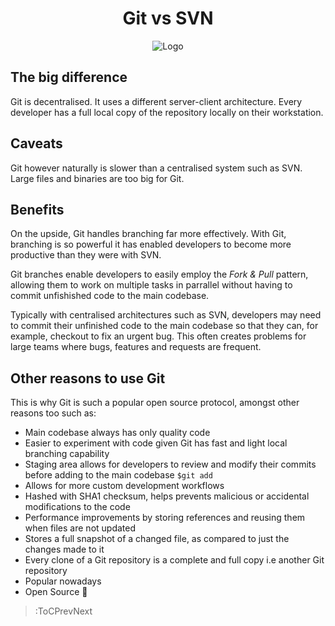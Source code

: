 <h1 style="text-align:center;"> Git vs SVN </h1>
<p style="text-align:center;"><img src="https://germguy.files.wordpress.com/2016/09/whats-the-big-deal-2.gif" alt="Logo"></p>

## The big difference

Git is decentralised. It uses a different server-client architecture. Every developer has a full local copy of the repository locally on their workstation.

## Caveats

Git however naturally is slower than a centralised system such as SVN. Large files and binaries are too big for Git.

## Benefits

On the upside, Git handles branching far more effectively. With Git, branching is so powerful it has enabled developers to become more productive than they were with SVN.

Git branches enable developers to easily employ the *Fork & Pull* pattern, allowing them to work on multiple tasks in parrallel without having to commit unfishished code to the main codebase.

Typically with centralised architectures such as SVN, developers may need to commit their unfinished code to the main codebase so that they can, for example, checkout to fix an urgent bug. This often creates problems for large teams where bugs, features and requests are frequent.

## Other reasons to use Git

This is why Git is such a popular open source protocol, amongst other reasons too such as:

- Main codebase always has only quality code
- Easier to experiment with code given Git has fast and light local branching capability
- Staging area allows for developers to review and modify their commits before adding to the main codebase `$git add`
- Allows for more custom development workflows
- Hashed with SHA1 checksum, helps prevents malicious or accidental modifications to the code
- Performance improvements by storing references and reusing them when files are not updated
- Stores a full snapshot of a changed file, as compared to just the changes made to it
- Every clone of a Git repository is a complete and full copy i.e another Git repository
- Popular nowadays
- Open Source 💝

> :ToCPrevNext
